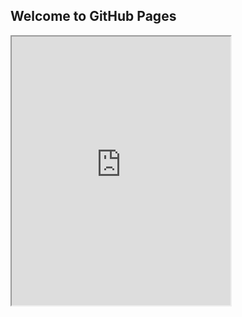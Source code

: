 ## Welcome to GitHub Pages

<iframe width="350" height="430" allow="microphone;" src="https://console.dialogflow.com/api-client/demo/embedded/6ed18d12-8fc9-44fd-8b23-2da20cc57f63"></iframe>

